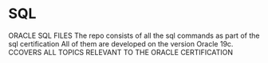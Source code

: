 # SQL
ORACLE SQL FILES
The repo consists of all the sql commands as part of the sql certification 
All of them are developed on the version Oracle 19c. 
CCOVERS ALL TOPICS RELEVANT TO THE ORACLE CERTIFICATION
